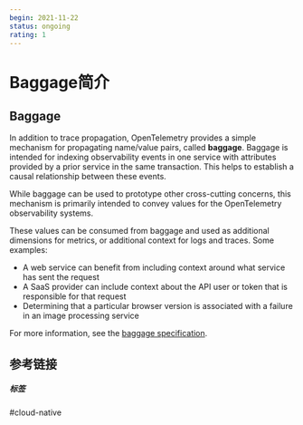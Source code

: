 ```yaml
---
begin: 2021-11-22
status: ongoing
rating: 1
---
```


# Baggage简介

## Baggage[](https://opentelemetry.io/docs/concepts/data-sources/#baggage)

In addition to trace propagation, OpenTelemetry provides a simple mechanism for propagating name/value pairs, called **baggage**. Baggage is intended for indexing observability events in one service with attributes provided by a prior service in the same transaction. This helps to establish a causal relationship between these events.

While baggage can be used to prototype other cross-cutting concerns, this mechanism is primarily intended to convey values for the OpenTelemetry observability systems.

These values can be consumed from baggage and used as additional dimensions for metrics, or additional context for logs and traces. Some examples:

-   A web service can benefit from including context around what service has sent the request
-   A SaaS provider can include context about the API user or token that is responsible for that request
-   Determining that a particular browser version is associated with a failure in an image processing service

For more information, see the [baggage specification](https://opentelemetry.io/docs/reference/specification/overview/#baggage-signal).

## 参考链接


##### 标签
#cloud-native 
